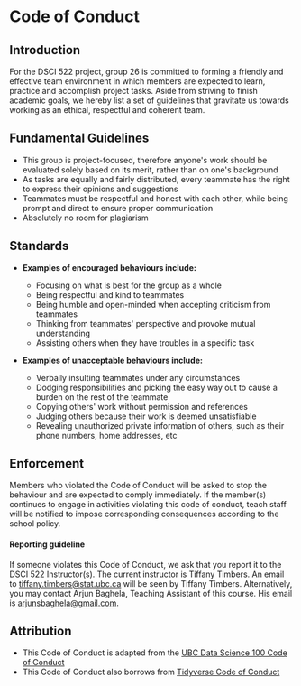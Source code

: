 # Code of Conduct

## Introduction
For the DSCI 522 project, group 26 is committed to forming a friendly and effective team environment in which members are expected to learn, practice and accomplish project tasks. Aside from striving to finish academic goals, we hereby list a set of guidelines that gravitate us towards working as an ethical, respectful and coherent team. 

## Fundamental Guidelines
- This group is project-focused, therefore anyone's work should be evaluated solely based on its merit, rather than on one's background 
- As tasks are equally and fairly distributed, every teammate has the right to express their opinions and suggestions 
- Teammates must be respectful and honest with each other, while being prompt and direct to ensure proper communication
- Absolutely no room for plagiarism

## Standards
- **Examples of encouraged behaviours include:**
	- Focusing on what is best for the group as a whole
	- Being respectful and kind to teammates
	- Being humble and open-minded when accepting criticism from teammates
	- Thinking from teammates' perspective and provoke mutual understanding
	- Assisting others when they have troubles in a specific task

- **Examples of unacceptable behaviours include:**
	- Verbally insulting teammates under any circumstances
	- Dodging responsibilities and picking the easy way out to cause a burden on the rest of the teammate 
	- Copying others' work without permission and references
	- Judging others because their work is deemed unsatisfiable
	- Revealing unauthorized private information of others, such as their phone numbers, home addresses, etc


## Enforcement
Members who violated the Code of Conduct will be asked to stop the behaviour and are expected to comply immediately. If the member(s) continues to engage in activities violating this code of conduct, teach staff will be notified to impose corresponding consequences according to the school policy. 

#### **Reporting guideline**  
If someone violates this Code of Conduct, we ask that you report it to the DSCI 522 Instructor(s). The current instructor is Tiffany Timbers. An email to [tiffany.timbers@stat.ubc.ca](mailto:tiffany.timbers@stat.ubc.ca) will be seen by Tiffany Timbers. Alternatively, you may contact Arjun Baghela, Teaching Assistant of this course. His email is [arjunsbaghela@gmail.com](mailto:arjunsbaghela@gmail.com).

## Attribution
- This Code of Conduct is adapted from the [UBC Data Science 100 Code of Conduct](https://github.com/UBC-DSCI/dsci-100/blob/master/CODE_OF_CONDUCT.md)
- This Code of Conduct also borrows from  [Tidyverse Code of Conduct](https://github.com/tidyverse/tidyverse.org/blob/master/CODE_OF_CONDUCT.md)
